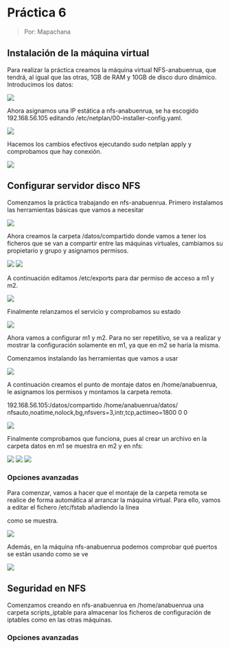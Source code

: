 # Práctica 6

> Por: Mapachana

## Instalación de la máquina virtual

Para realizar la práctica creamos la máquina virtual NFS-anabuenrua, que tendrá, al igual que las otras, 1GB de RAM y 10GB de disco duro dinámico. Introducimos los datos:

![](./img/instal_1.png)

Ahora asignamos una IP estática a nfs-anabuenrua, se ha escogido 192.168.56.105 editando /etc/netplan/00-installer-config.yaml.

![](./img/instal_2.png)

Hacemos los cambios efectivos ejecutando sudo netplan apply y comprobamos que hay conexión.

![](./img/instal_3.png)

## Configurar servidor disco NFS

Comenzamos la práctica trabajando en nfs-anabuenrua. Primero instalamos las herramientas básicas que vamos a necesitar

![](./img/config_1.png)

Ahora creamos la carpeta /datos/compartido donde vamos a tener los ficheros que se van a compartir entre las máquinas virtuales, cambiamos su propietario y grupo y asignamos permisos.

![](./img/config_2.png)
![](./img/config_3.png)

A continuación editamos /etc/exports para dar permiso de acceso a m1 y m2.

![](./img/config_4.png)

Finalmente relanzamos el servicio y comprobamos su estado

![](./img/config_5.png)

Ahora vamos a configurar m1 y m2. Para no ser repetitivo, se va a realizar y mostrar la configuración solamente en m1, ya que en m2 se haría la misma.

Comenzamos instalando las herramientas que vamos a usar

![](./img/config_6.png)

A continuación creamos el punto de montaje datos en /home/anabuenrua, le asignamos los permisos y montamos la carpeta remota.

192.168.56.105:/datos/compartido /home/anabuenrua/datos/ nfsauto,noatime,nolock,bg,nfsvers=3,intr,tcp,actimeo=1800 0 0

![](./img/config_7.png)

Finalmente comprobamos que funciona, pues al crear un archivo en la carpeta datos en m1 se muestra en m2 y en nfs:

![](./img/config_10.png)
![](./img/config_11.png)
![](./img/config_12.png)


### Opciones avanzadas

Para comenzar, vamos a hacer que el montaje de la carpeta remota se realice de forma automática al arrancar la máquina virtual. Para ello, vamos a editar el fichero /etc/fstab añadiendo la línea

como se muestra.

![](./img/config_8.png)

Además, en la máquina nfs-anabuenrua podemos comprobar qué puertos se están usando como se ve

![](./img/config_9.png)

## Seguridad en NFS

Comenzamos creando en nfs-anabuenrua en /home/anabuenrua una carpeta scripts_iptable para almacenar los ficheros de configuración de iptables como en las otras máquinas.



### Opciones avanzadas

